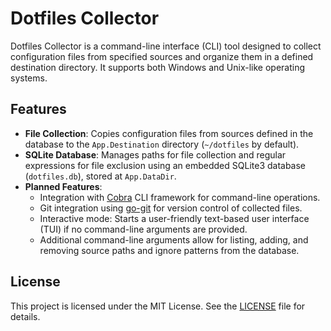 # Dotfiles Collector

Dotfiles Collector is a command-line interface (CLI) tool designed to collect configuration files from specified sources and organize them in a defined destination directory. It supports both Windows and Unix-like operating systems.

## Features

- **File Collection**: Copies configuration files from sources defined in the database to the `App.Destination` directory (`~/dotfiles` by default).
- **SQLite Database**: Manages paths for file collection and regular expressions for file exclusion using an embedded SQLite3 database (`dotfiles.db`), stored at `App.DataDir`.
- **Planned Features**:
  - Integration with [Cobra](https://github.com/spf13/cobra) CLI framework for command-line operations.
  - Git integration using [go-git](https://github.com/go-git/go-git) for version control of collected files.
  - Interactive mode: Starts a user-friendly text-based user interface (TUI) if no command-line arguments are provided.
  - Additional command-line arguments allow for listing, adding, and removing source paths and ignore patterns from the database.

## License

This project is licensed under the MIT License. See the [LICENSE](LICENSE) file for details.
